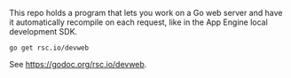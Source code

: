 This repo holds a program that lets you work on a Go web server
and have it automatically recompile on each request, like in the
App Engine local development SDK.

    go get rsc.io/devweb

See https://godoc.org/rsc.io/devweb.
